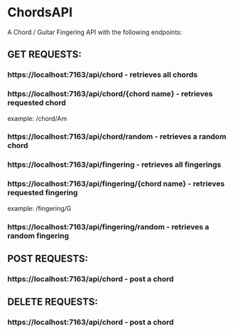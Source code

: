 # ChordsAPI

A Chord / Guitar Fingering API with the following endpoints:

## GET REQUESTS:

### https://localhost:7163/api/chord - retrieves all chords

### https://localhost:7163/api/chord/{chord name} - retrieves requested chord
example: /chord/Am

### https://localhost:7163/api/chord/random - retrieves a random chord

### https://localhost:7163/api/fingering - retrieves all fingerings

### https://localhost:7163/api/fingering/{chord name} - retrieves requested fingering
example: /fingering/G

### https://localhost:7163/api/fingering/random - retrieves a random fingering

## POST REQUESTS:

### https://localhost:7163/api/chord - post a chord


## DELETE REQUESTS:

### https://localhost:7163/api/chord - post a chord

